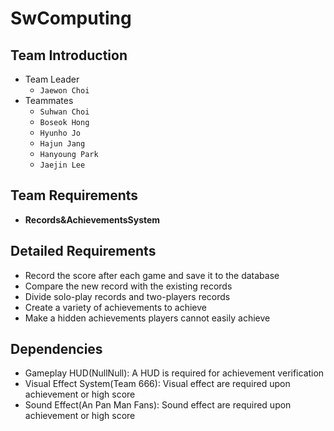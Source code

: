 # SwComputing
## Team Introduction
- Team Leader
    - `Jaewon Choi`
- Teammates
    - `Suhwan Choi`
    - `Boseok Hong`
    - `Hyunho Jo`
    - `Hajun Jang`
    - `Hanyoung Park`
    - `Jaejin Lee`
## Team Requirements
* **Records&AchievementsSystem**
    
## Detailed Requirements
- Record the score after each game and save it to the database
- Compare the new record with the existing records
- Divide solo-play records and two-players records
- Create a variety of achievements to achieve
- Make a hidden achievements players cannot easily achieve

## Dependencies
- Gameplay HUD(NullNull): A HUD is required for achievement verification
- Visual Effect System(Team 666): Visual effect are required upon achievement or high score
- Sound Effect(An Pan Man Fans): Sound effect are required upon achievement or high score